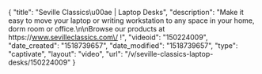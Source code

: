 {
    "title": "Seville Classics\u00ae | Laptop Desks",
    "description": "Make it easy to move your laptop or writing workstation to any space in your home, dorm room or office.\n\nBrowse our products at https:\/\/www.sevilleclassics.com\/ !",
    "videoid": "150224009",
    "date_created": "1518739657",
    "date_modified": "1518739657",
    "type": "captivate",
    "layout": "video",
    "url": "\/v\/seville-classics-laptop-desks\/150224009"
}